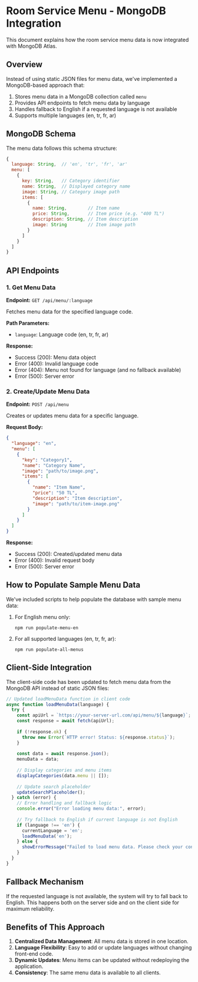 # Room Service Menu - MongoDB Integration

This document explains how the room service menu data is now integrated with MongoDB Atlas.

## Overview

Instead of using static JSON files for menu data, we've implemented a MongoDB-based approach that:

1. Stores menu data in a MongoDB collection called `menu`
2. Provides API endpoints to fetch menu data by language
3. Handles fallback to English if a requested language is not available
4. Supports multiple languages (en, tr, fr, ar)

## MongoDB Schema

The menu data follows this schema structure:

```javascript
{
  language: String,  // 'en', 'tr', 'fr', 'ar' 
  menu: [
    {
      key: String,   // Category identifier
      name: String,  // Displayed category name
      image: String, // Category image path
      items: [
        {
          name: String,        // Item name
          price: String,       // Item price (e.g. "400 TL")
          description: String, // Item description
          image: String        // Item image path
        }
      ]
    }
  ]
}
```

## API Endpoints

### 1. Get Menu Data

**Endpoint:** `GET /api/menu/:language`

Fetches menu data for the specified language code.

**Path Parameters:**
- `language`: Language code (en, tr, fr, ar)

**Response:**
- Success (200): Menu data object
- Error (400): Invalid language code
- Error (404): Menu not found for language (and no fallback available)
- Error (500): Server error

### 2. Create/Update Menu Data

**Endpoint:** `POST /api/menu`

Creates or updates menu data for a specific language.

**Request Body:**
```json
{
  "language": "en",
  "menu": [
    {
      "key": "Category1",
      "name": "Category Name",
      "image": "path/to/image.png",
      "items": [
        {
          "name": "Item Name",
          "price": "50 TL",
          "description": "Item description",
          "image": "path/to/item-image.png"
        }
      ]
    }
  ]
}
```

**Response:**
- Success (200): Created/updated menu data
- Error (400): Invalid request body
- Error (500): Server error

## How to Populate Sample Menu Data

We've included scripts to help populate the database with sample menu data:

1. For English menu only:
   ```
   npm run populate-menu-en
   ```

2. For all supported languages (en, tr, fr, ar):
   ```
   npm run populate-all-menus
   ```

## Client-Side Integration

The client-side code has been updated to fetch menu data from the MongoDB API instead of static JSON files:

```javascript
// Updated loadMenuData function in client code
async function loadMenuData(language) {
  try {
    const apiUrl = `https://your-server-url.com/api/menu/${language}`;
    const response = await fetch(apiUrl);
    
    if (!response.ok) {
      throw new Error(`HTTP error! Status: ${response.status}`);
    }
    
    const data = await response.json();
    menuData = data;
    
    // Display categories and menu items
    displayCategories(data.menu || []);
    
    // Update search placeholder
    updateSearchPlaceholder();
  } catch (error) {
    // Error handling and fallback logic
    console.error("Error loading menu data:", error);
    
    // Try fallback to English if current language is not English
    if (language !== 'en') {
      currentLanguage = 'en';
      loadMenuData('en');
    } else {
      showErrorMessage("Failed to load menu data. Please check your connection and try again.");
    }
  }
}
```

## Fallback Mechanism

If the requested language is not available, the system will try to fall back to English.
This happens both on the server side and on the client side for maximum reliability.

## Benefits of This Approach

1. **Centralized Data Management**: All menu data is stored in one location.
2. **Language Flexibility**: Easy to add or update languages without changing front-end code.
3. **Dynamic Updates**: Menu items can be updated without redeploying the application.
4. **Consistency**: The same menu data is available to all clients. 